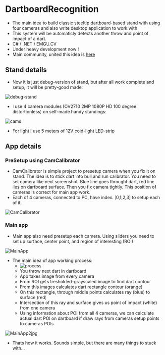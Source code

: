 # DartboardRecognition
* The main idea to build classic steeltip dartboard-based stand with using four cameras and also write desktop application to work with.
* This system will be automaticly detects another throw and point of impact of a dart. 
* C# / .NET / EMGU.CV 
* Under heavy development now !
* Main community, united this idea is [here](https://www.facebook.com/groups/281778298914107/)

## Stand details
* Now it is just debug-version of stand, but after all work complete and setup, it will be pretty-good made:

![debug-stand](https://user-images.githubusercontent.com/42347722/65386080-a1476680-dd3f-11e9-8bd3-38284bfed99a.jpg)

* I use 4 camera modules (OV2710 2MP 1080P HD 100 degree distortionless) on self-made handy standings:

![cams](https://user-images.githubusercontent.com/42347722/65386148-6f82cf80-dd40-11e9-8b0f-fef42072abd1.JPEG)

* For light I use 5 meters of 12V cold-light LED-strip

## App details
### PreSetup using CamCalibrator
* CamCalibrator is simple project to presetup camera when you fix it on stand. The idea is to stick dart into bull and run calibrator. You need to set camera like next screenshot. Blue line goes throught dart, red line lies on dartboard surface. Then you fix camera tightly. This position of cameras is correct for main app work. 
* Each of 4 cameras, connected to PC, have index. [0,1,2,3] to setup each of it. 

![CamCalibrator](https://user-images.githubusercontent.com/42347722/65386346-284a0e00-dd43-11e9-865b-a90d0066a61e.jpg)

### Main app

* Main app also need presetup each camera. Using sliders you need to set up surface, center point, and region of interesting (ROI)

![MainApp](https://user-images.githubusercontent.com/42347722/65386514-5892ac00-dd45-11e9-8c98-9e46d4d82473.jpg)

* The main idea of app working process:
  * ![process](https://user-images.githubusercontent.com/42347722/65386705-ea9bb400-dd47-11e9-9c09-b78dc986e84b.jpg)
  * You throw next dart in dartboard
  * App takes image from every camera
  * From ROI gets tresholded-grayscaled image to find dart contour
  * From this images calculates dart rectangle contour (orange)
  * On this rectangle, through middle points calculates ray (blue) to surface (red)
  * Intersection of this ray and surface gives us point of impact (white) from one camera
  * Using information about POI from all 4 cameras, we can calculate actual dart POI on dartboard if draw rays from cameras setup points to cameras POIs
  
![MainApp2jpg](https://user-images.githubusercontent.com/42347722/65386812-cd1b1a00-dd48-11e9-9bb1-57a17373da27.jpg)

* Thats how it works. Sounds simple, but there are many things to stuck with...
